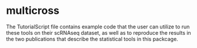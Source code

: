 # multicross

The TutorialScript file contains example code that the user can utilize to run these tools on their scRNAseq dataset, as well as to reproduce the results in the two publications that describe the statistical tools in this packcage.
